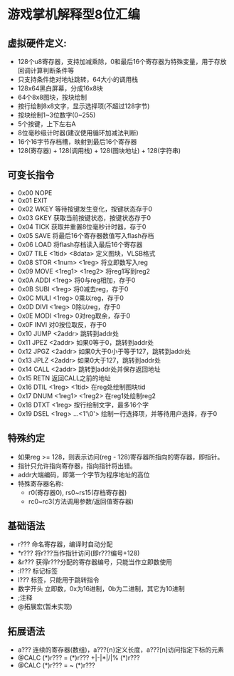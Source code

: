 # 游戏掌机解释型8位汇编

## 虚拟硬件定义:
* 128个u8寄存器，支持加减乘除，0和最后16个寄存器为特殊变量，用于存放回调计算判断条件等
* 只支持条件绝对地址跳转，64大小的调用栈
* 128x64黑白屏幕，分成16x8块
* 64个8x8图块，按块绘制
* 按行绘制8x8文字，显示选择项(不超过128字节)
* 按块绘制1~3位数字(0~255)
* 5个按键，上下左右A
* 8位毫秒级计时器(建议使用循环加减法判断)
* 16个16字节存档槽，映射到最后16个寄存器
* 128(寄存器) + 128(调用栈) + 128(图块地址) + 128(字符串)

## 可变长指令
* 0x00 NOPE
* 0x01 EXIT
* 0x02 WKEY 等待按键发生变化，按键状态存于0
* 0x03 GKEY 获取当前按键状态，按键状态存于0
* 0x04 TICK 获取并重置8位毫秒计时器，存于0
* 0x05 SAVE 将最后16个寄存器数值写入flash存档
* 0x06 LOAD 将flash存档读入最后16个寄存器
* 0x07 TILE <1tid> <8data> 定义图块，VLSB格式
* 0x08 STOR <1num> <1reg> 将立即数写入reg
* 0x09 MOVE <1reg1> <1reg2> 将reg1写到reg2
* 0x0A ADDI <1reg> 将0与reg相加，存于0
* 0x0B SUBI <1reg> 将0减去reg，存于0
* 0x0C MULI <1reg> 0乘以reg，存于0
* 0x0D DIVI <1reg> 0除以reg，存于0
* 0x0E MODI <1reg> 0对reg取余，存于0
* 0x0F INVI 对0按位取反，存于0
* 0x10 JUMP <2addr> 跳转到addr处
* 0x11 JPEZ <2addr> 如果0等于0，跳转到addr处
* 0x12 JPGZ <2addr> 如果0大于0小于等于127，跳转到addr处
* 0x13 JPLZ <2addr> 如果0大于127，跳转到addr处
* 0x14 CALL <2addr> 跳转到addr处并保存返回地址
* 0x15 RETN 返回CALL之前的地址
* 0x16 DTIL <1reg> <1tid> 在reg处绘制图块tid
* 0x17 DNUM <1reg1> <1reg2> 在reg1处绘制reg2
* 0x18 DTXT <1reg> <Nstr> 按行绘制文字，最多16个字
* 0x19 DSEL <1reg> <Nstr>...<1'\0'> 绘制一行选择项，并等待用户选择，存于0

## 特殊约定
* 如果reg >= 128，则表示访问(reg - 128)寄存器所指向的寄存器，即指针。
* 指针只允许指向寄存器，指向指针将出错。
* addr大端编码，即第一个字节为程序地址的高位
* 特殊寄存器名称:
  * r0(寄存器0), rs0~rs15(存档寄存器)
  * rc0~rc3(方法调用参数/返回值寄存器)

## 基础语法
* r??? 命名寄存器，编译时自动分配
* \*r??? 将r???当作指针访问(即r???编号+128)
* &r??? 获得r???分配的寄存器编号，只能当作立即数使用
* :l??? 标记标签
* l??? 标签，只能用于跳转指令
* 数字开头 立即数，0x为16进制，0b为二进制，其它为10进制
* ;注释
* @拓展宏(暂未实现)

## 拓展语法
* a??? 连续的寄存器(数组)，a???{n}定义长度，a???[n]访问指定下标的元素
* @CALC (\*)r??? = (\*)r??? +|-|\*|/|% (\*)r???
* @CALC (\*)r??? = ~ (\*)r???
